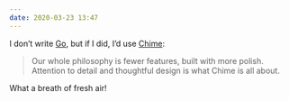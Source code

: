 ```yaml
---
date: 2020-03-23 13:47
---
```


I don’t write [Go](https://golang.org), but if I did, I’d use [Chime](https://www.chimehq.com):

> Our whole philosophy is fewer features, built with more polish. Attention to detail and thoughtful design is what Chime is all about.

What a breath of fresh air!